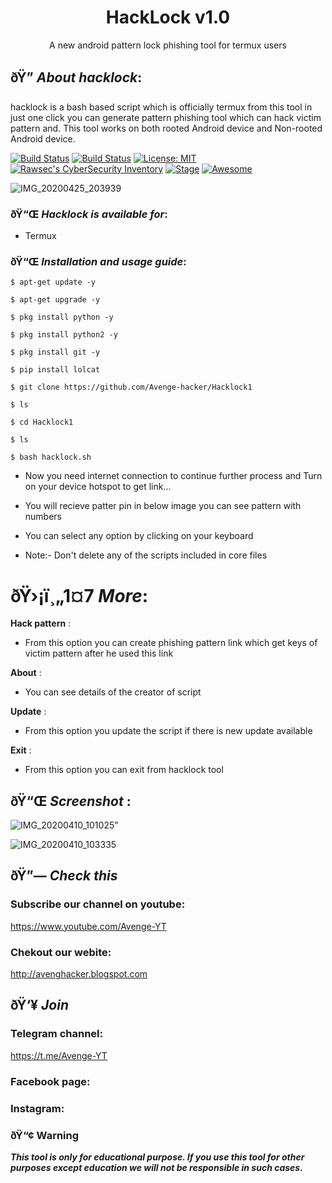 <h1 align="center">HackLock v1.0</h1>
<p align="center">
      A new android pattern lock phishing tool for termux users
</p>

## ðŸ” ***About hacklock***:

hacklock is a bash based script which is officially termux from this tool in just one click you can generate pattern phishing tool which can hack victim pattern and. This tool works on both rooted Android device and Non-rooted Android device.

[![Build Status](https://img.shields.io/github/stars/Avenge-hacker/m-wiz.svg)](https://github.com/Avenge-hacker/hacklock)
[![Build Status](https://img.shields.io/github/forks/Avenge-hacker/m-wiz.svg)](https://github.com/Avenge-hacker/hacklock)
[![License: MIT](https://img.shields.io/github/license/Avenge-hacker/m-wiz.svg)](https://github.com/Avenge-hacker/hacklock)
[![Rawsec's CyberSecurity Inventory](https://inventory.rawsec.ml/img/badges/Rawsec-inventoried-FF5050_flat.svg)](https://inventory.rawsec.ml/tools.html#hacklock)
[![Stage](https://img.shields.io/badge/Release-Stable-brightgreen.svg)]()
[![Awesome](https://awesome.re/badge.svg)](https://awesome.re)

![IMG_20200425_203939](https://user-images.githubusercontent.com/61612610/80455298-1a97df00-8949-11ea-8531-4174de1dbfc8.jpg)

### ðŸ“Œ ***Hacklock is available for***:

* Termux

### ðŸ“Œ ***Installation and usage guide***:
```
$ apt-get update -y
```
```
$ apt-get upgrade -y
```
```
$ pkg install python -y 
```
```
$ pkg install python2 -y
```
```
$ pkg install git -y
```
```
$ pip install lolcat
```
```
$ git clone https://github.com/Avenge-hacker/Hacklock1
```
```
$ ls
```
```
$ cd Hacklock1
```
```
$ ls
```
```
$ bash hacklock.sh
```

* Now you need internet connection to continue further process and Turn on your device hotspot to get link...

* You will recieve patter pin in below image you can see pattern with numbers

* You can select any option by clicking on your keyboard

* Note:- Don't delete any of the scripts included in core files

# ðŸ›¡ï¸„1¤7 ***More***:

__Hack pattern__ :
- From this option you can create phishing pattern link which get keys of victim pattern after he used this link

__About__ :
- You can see details of the creator of script

__Update__ :
- From this option you update the script if there is new update available

__Exit__ :
- From this option you can exit from hacklock tool 

## ðŸ“Œ ***Screenshot*** :
![IMG_20200410_101025](https://user-images.githubusercontent.com/49580304/78963074-e1233f00-7b13-11ea-97e9-b9d79412fb55.jpg)"

![IMG_20200410_103335](https://user-images.githubusercontent.com/49580304/78964248-31e86700-7b17-11ea-8696-7dbf89b4d7de.jpg)


## ðŸ”— ***Check this***

### Subscribe our channel on youtube:
https://www.youtube.com/Avenge-YT 

### Chekout our webite:
http://avenghacker.blogspot.com

## ðŸ‘¥ ***Join***


### Telegram channel:
https://t.me/Avenge-YT

### Facebook page:


### Instagram: 


### ðŸ“¢ Warning

***This tool is only for educational purpose. If you use this tool for other purposes except education we will not be responsible in such cases.***
